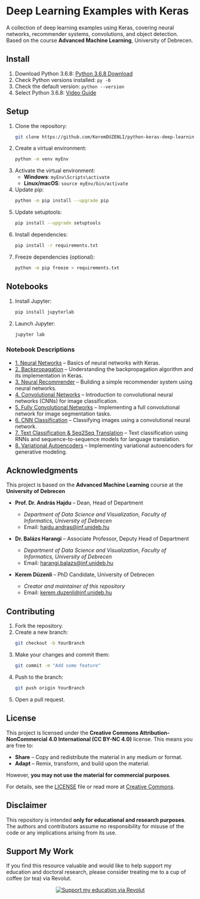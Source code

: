 # Deep Learning Examples with Keras

A collection of deep learning examples using Keras, covering neural networks, recommender systems, convolutions, and object detection. Based on the course **Advanced Machine Learning**, University of Debrecen.

## Install

1. Download Python 3.6.8: [Python 3.6.8 Download](https://www.python.org/downloads/release/python-368/)
2. Check Python versions installed: `py -0`
3. Check the default version: `python --version`
4. Select Python 3.6.8: [Video Guide](https://www.youtube.com/watch?v=C5mn0WWKmGY&t=10s)

## Setup

1. Clone the repository:
   ```sh
   git clone https://github.com/KeremDUZENLI/python-keras-deep-learning.git
   ```
2. Create a virtual environment:
   ```sh
   python -m venv myEnv
   ```
3. Activate the virtual environment:
   - **Windows**: `myEnv\Scripts\activate`
   - **Linux/macOS**: `source myEnv/bin/activate`
4. Update pip:
   ```sh
   python -m pip install --upgrade pip
   ```
5. Update setuptools:
   ```sh
   pip install --upgrade setuptools
   ```
6. Install dependencies:
   ```sh
   pip install -r requirements.txt
   ```
7. Freeze dependencies (optional):
   ```sh
   python -m pip freeze > requirements.txt
   ```

## Notebooks

1. Install Jupyter:
   ```sh
   pip install jupyterlab
   ```
2. Launch Jupyter:
   ```sh
   jupyter lab
   ```

### Notebook Descriptions

- [1. Neural Networks](notebooks/1_neural_networks.ipynb) – Basics of neural networks with Keras.
- [2. Backpropagation](notebooks/2_backpropagation.ipynb) – Understanding the backpropagation algorithm and its implementation in Keras.
- [3. Neural Recommender](notebooks/3_neural_recommender.ipynb) – Building a simple recommender system using neural networks.
- [4. Convolutional Networks](notebooks/4_convolutional_network.ipynb) – Introduction to convolutional neural networks (CNNs) for image classification.
- [5. Fully Convolutional Networks](notebooks/5_full_convolutional_network.ipynb) – Implementing a full convolutional network for image segmentation tasks.
- [6. CNN Classification](notebooks/6_convolutional_network_classification.ipynb) – Classifying images using a convolutional neural network.
- [7. Text Classification & Seq2Seq Translation](notebooks/7_text_classification_seq2seq_translation.ipynb) – Text classification using RNNs and sequence-to-sequence models for language translation.
- [8. Variational Autoencoders](notebooks/8_variational_autoencoders.ipynb) – Implementing variational autoencoders for generative modeling.

## Acknowledgments

This project is based on the **Advanced Machine Learning** course at the **University of Debrecen**

- **Prof. Dr. András Hajdu** – Dean, Head of Department

  - _Department of Data Science and Visualization, Faculty of Informatics, University of Debrecen_
  - Email: [hajdu.andras@inf.unideb.hu](mailto:hajdu.andras@inf.unideb.hu)

- **Dr. Balázs Harangi** – Associate Professor, Deputy Head of Department

  - _Department of Data Science and Visualization, Faculty of Informatics, University of Debrecen_
  - Email: [harangi.balazs@inf.unideb.hu](mailto:harangi.balazs@inf.unideb.hu)

- **Kerem Düzenli** – PhD Candidate, University of Debrecen

  - _Creator and maintainer of this repository_
  - Email: [kerem.duzenli@inf.unideb.hu](mailto:kerem.duzenli@inf.unideb.hu)

## Contributing

1. Fork the repository.
2. Create a new branch:
   ```sh
   git checkout -b YourBranch
   ```
3. Make your changes and commit them:
   ```sh
   git commit -m "Add some feature"
   ```
4. Push to the branch:
   ```sh
   git push origin YourBranch
   ```
5. Open a pull request.

## License

This project is licensed under the **Creative Commons Attribution-NonCommercial 4.0 International (CC BY-NC 4.0)** license. This means you are free to:

- **Share** – Copy and redistribute the material in any medium or format.
- **Adapt** – Remix, transform, and build upon the material.

However, **you may not use the material for commercial purposes**.

For details, see the [LICENSE](LICENSE) file or read more at [Creative Commons](https://creativecommons.org/licenses/by-nc/4.0/).

## Disclaimer

This repository is intended **only for educational and research purposes**. The authors and contributors assume no responsibility for misuse of the code or any implications arising from its use.

## Support My Work

If you find this resource valuable and would like to help support my education and doctoral research, please consider treating me to a cup of coffee (or tea) via Revolut.

<div style="text-align: center;">
   <a href="https://revolut.me/krmdznl" target="_blank">
   <img src="https://img.shields.io/badge/Support%20My%20Projects-Donate%20via%20Revolut-orange?style=for-the-badge" alt="Support my education via Revolut" />
   </a>
</div>
